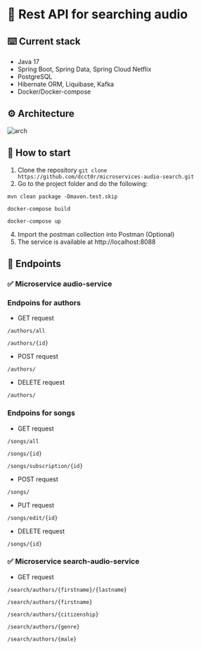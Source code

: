 # 🎼 Rest API for searching audio

## ⌨️ Current stack
- Java 17
- Spring Boot, Spring Data, Spring Cloud Netflix
- PostgreSQL
- Hibernate ORM, Liquibase, Kafka
- Docker/Docker-compose

## ⚙️ Architecture
![arch](https://github.com/dcct0r/microservices-audio-search/assets/111187206/ca175a47-62e7-492e-98e0-a96063d8f930)

## 🤖 How to start
1. Clone the repository ```git clone https://github.com/dcct0r/microservices-audio-search.git```
2. Go to the project folder and do the following:
```
mvn clean package -Dmaven.test.skip
```
 ```
docker-compose build
```
```
docker-compose up
```
4. Import the postman collection into Postman (Optional)
5. The service is available at http://localhost:8088
## 🚩 Endpoints
### ✅ Microservice audio-service
### Endpoins for authors
- GET request
```
/authors/all

/authors/{id}
```
- POST request
```
/authors/
```
- DELETE request
```
/authors/
```
### Endpoins for songs
- GET request
```
/songs/all

/songs/{id}

/songs/subscription/{id}
```
- POST request
```
/songs/
```
- PUT request
```
/songs/edit/{id}
```
- DELETE request
```
/songs/{id}
```
### ✅ Microservice search-audio-service  
- GET request
```
/search/authors/{firstname}/{lastname}

/search/authors/{firstname}

/search/authors/{citizenship}

/search/authors/{genre}

/search/authors/{male}
```

